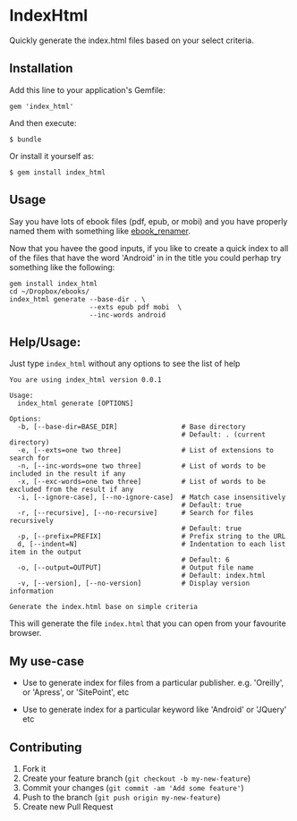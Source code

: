 # IndexHtml

Quickly generate the index.html files based on your select criteria.

## Installation

Add this line to your application's Gemfile:

    gem 'index_html'

And then execute:

    $ bundle

Or install it yourself as:

    $ gem install index_html

## Usage

Say you have lots of ebook files (pdf, epub, or mobi) and you have properly named them
with something like [ebook_renamer](https://rubygems.org/gems/ebook_renamer).

Now that you havee the good inputs, if you like to create a quick index to all of the files
that have the word 'Android' in in the title you could perhap try something like the following:

```shell
gem install index_html
cd ~/Dropbox/ebooks/
index_html generate --base-dir . \
                    --exts epub pdf mobi  \
                    --inc-words android
```
## Help/Usage:
Just type `index_html` without any options to see the list of help

```
You are using index_html version 0.0.1

Usage:
  index_html generate [OPTIONS]

Options:
  -b, [--base-dir=BASE_DIR]                # Base directory
                                           # Default: . (current directory)
  -e, [--exts=one two three]               # List of extensions to search for
  -n, [--inc-words=one two three]          # List of words to be included in the result if any
  -x, [--exc-words=one two three]          # List of words to be excluded from the result if any
  -i, [--ignore-case], [--no-ignore-case]  # Match case insensitively
                                           # Default: true
  -r, [--recursive], [--no-recursive]      # Search for files recursively
                                           # Default: true
  -p, [--prefix=PREFIX]                    # Prefix string to the URL
  d, [--indent=N]                          # Indentation to each list item in the output
                                           # Default: 6
  -o, [--output=OUTPUT]                    # Output file name
                                           # Default: index.html
  -v, [--version], [--no-version]          # Display version information

Generate the index.html base on simple criteria
```

This will generate the file `index.html` that you can open from your favourite browser.

## My use-case

- Use to generate index for files from a particular publisher.
e.g. 'Oreilly', or 'Apress', or 'SitePoint', etc

- Use to generate index for a particular keyword like 'Android' or 'JQuery' etc

## Contributing

1. Fork it
2. Create your feature branch (`git checkout -b my-new-feature`)
3. Commit your changes (`git commit -am 'Add some feature'`)
4. Push to the branch (`git push origin my-new-feature`)
5. Create new Pull Request
